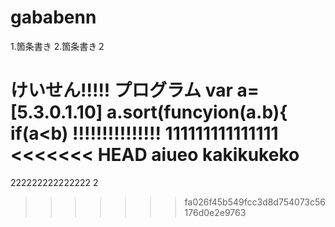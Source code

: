 # gababenn
1.箇条書き
2.箇条書き２

けいせん!!!!!
プログラム
var a=[5.3.0.1.10]
a.sort(funcyion(a.b){
  if(a<b)
 !!!!!!!!!!!!!!! 
111111111111111
<<<<<<< HEAD
aiueo
kakikukeko
=======
222222222222222
2
>>>>>>> fa026f45b549fcc3d8d754073c56176d0e2e9763
